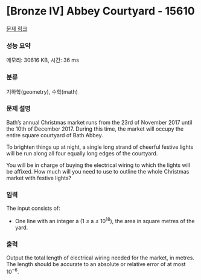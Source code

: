 # [Bronze IV] Abbey Courtyard - 15610 

[문제 링크](https://www.acmicpc.net/problem/15610) 

### 성능 요약

메모리: 30616 KB, 시간: 36 ms

### 분류

기하학(geometry), 수학(math)

### 문제 설명

<p style="user-select: auto;">Bath’s annual Christmas market runs from the 23rd of November 2017 until the 10th of December 2017. During this time, the market will occupy the entire square courtyard of Bath Abbey.</p>

<p style="user-select: auto;">To brighten things up at night, a single long strand of cheerful festive lights will be run along all four equally long edges of the courtyard.</p>

<p style="user-select: auto;">You will be in charge of buying the electrical wiring to which the lights will be affixed. How much will you need to use to outline the whole Christmas market with festive lights?</p>

### 입력 

 <p style="user-select: auto;">The input consists of:</p>

<ul style="user-select: auto;">
	<li style="user-select: auto;">One line with an integer a (1 ≤ a ≤ 10<sup style="user-select: auto;">18</sup>), the area in square metres of the yard.</li>
</ul>

### 출력 

 <p style="user-select: auto;">Output the total length of electrical wiring needed for the market, in metres. The length should be accurate to an absolute or relative error of at most 10<sup style="user-select: auto;">−6</sup>.</p>


